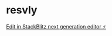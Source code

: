 # resvly

[Edit in StackBlitz next generation editor ⚡️](https://stackblitz.com/~/github.com/klepi21/resvly)